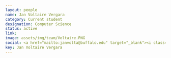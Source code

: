 ```yaml
---
layout: people
name: Jan Voltaire Vergara
category: Current student
designation: Computer Science 
status: active
link: 
image: assets/img/team/Voltaire.PNG
social: <a href="mailto:janvolta@buffalo.edu" target="_blank"><i class="icofont-email"></i></a>
key: Jan Voltaire Vergara
---
```



